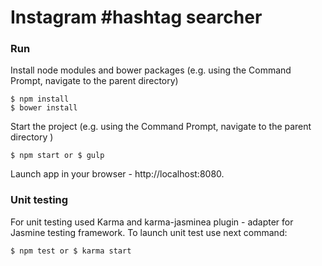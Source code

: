# Instagram #hashtag searcher

### Run
Install node modules and bower packages (e.g. using the Command Prompt, navigate to the parent directory)

```
$ npm install 
$ bower install
```
Start the project (e.g. using the Command Prompt, navigate to the parent directory )

```
$ npm start or $ gulp 
```
 
 Launch app in your browser - http://localhost:8080.

### Unit testing
For unit testing used Karma and karma-jasminea plugin - adapter for Jasmine testing framework.
To launch unit test use next command:

```
$ npm test or $ karma start 
```


